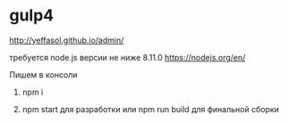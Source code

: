# gulp4

http://yeffasol.github.io/admin/

требуется node.js версии не ниже 8.11.0 https://nodejs.org/en/

Пишем в консоли 

1. npm i

2. npm start для разработки или npm run build для финальной сборки